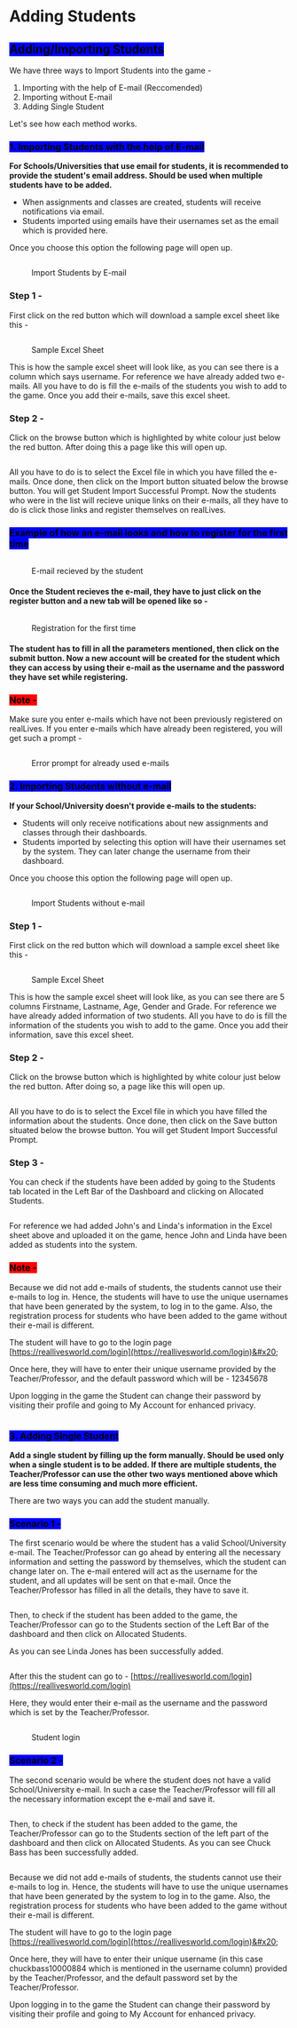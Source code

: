 # Adding Students

## <mark style="background-color:blue;">Adding/Importing Students</mark>

We have three ways to Import Students into the game -

1. Importing with the help of E-mail (Reccomended)
2. Importing without E-mail
3. Adding Single Student&#x20;

Let's see how each method works.



### <mark style="background-color:blue;">1. Importing Students with the help of E-mail</mark>

**For Schools/Universities that use email for students, it is recommended to provide the student's email address. Should be used when multiple students have to be added.**

* When assignments and classes are created, students will receive notifications via email.
* Students imported using emails have their usernames set as the email which is provided here.

Once you choose this option the following page will open up.

<figure><img src="../../.gitbook/assets/Screenshot 2024-02-29 105859.png" alt=""><figcaption><p>Import Students by E-mail</p></figcaption></figure>

### Step 1 -

First click on the red button which will download a sample excel sheet like this -

<figure><img src="../../.gitbook/assets/Screenshot 2024-02-29 105947.png" alt=""><figcaption><p>Sample Excel Sheet</p></figcaption></figure>

This is how the sample excel sheet will look like, as you can see there is a column which says username. For reference we have already added two e-mails. All you have to do is fill the e-mails of the students you wish to add to the game. Once you add their e-mails, save this excel sheet.



### Step 2 -

Click on the browse button which is highlighted by white colour just below the red button. After doing this a page like this will open up.

<figure><img src="../../.gitbook/assets/Screenshot 2024-02-29 110657.png" alt=""><figcaption></figcaption></figure>

All you have to do is to select the Excel file in which you have filled the e-mails. Once done, then click on the Import button situated below the browse button. You will get Student Import Successful Prompt. Now the students who were in the list will recieve unique links on their e-mails, all they have to do is click those links and register themselves on realLives.



### <mark style="background-color:blue;">Example of how an e-mail looks and how to register for the first time</mark>

<figure><img src="../../.gitbook/assets/Screenshot 2024-02-29 112655.png" alt=""><figcaption><p>E-mail recieved by the student</p></figcaption></figure>

#### Once the Student recieves the e-mail, they have to just click on the register button and a new tab will be opened like so -

<figure><img src="../../.gitbook/assets/99.png" alt=""><figcaption><p>Registration for the first time</p></figcaption></figure>

#### The student has to fill in all the parameters mentioned, then click on the submit button. Now a new account will be created for the student which they can access by using their e-mail as the username and the password they have set while registering.



### <mark style="background-color:red;">Note -</mark>&#x20;

Make sure you enter e-mails which have not been previously registered on realLives. If you enter e-mails which have already been registered, you will get such a prompt -&#x20;

<figure><img src="../../.gitbook/assets/Screenshot 2024-02-29 112343.png" alt=""><figcaption><p>Error prompt for already used e-mails</p></figcaption></figure>



### <mark style="background-color:blue;">2. Importing Students without e-mail</mark>

**If your School/University doesn't provide e-mails to the students:**

* Students will only receive notifications about new assignments and classes through their dashboards.
* Students imported by selecting this option will have their usernames set by the system. They can later change the username from their dashboard.

Once you choose this option the following page will open up.

<figure><img src="../../.gitbook/assets/Screenshot 2024-02-29 114334.png" alt=""><figcaption><p>Import Students without e-mail</p></figcaption></figure>



### Step 1 -

First click on the red button which will download a sample excel sheet like this -

<figure><img src="../../.gitbook/assets/Screenshot 2024-02-29 114824.png" alt=""><figcaption><p>Sample Excel Sheet</p></figcaption></figure>

This is how the sample excel sheet will look like, as you can see there are 5 columns Firstname, Lastname, Age, Gender and Grade. For reference we have already added information of two students. All you have to do is fill the information of the students you wish to add to the game. Once you add their information, save this excel sheet.



### Step 2 -

Click on the browse button which is highlighted by white colour just below the red button. After doing so, a page like this will open up.

<figure><img src="../../.gitbook/assets/Screenshot 2024-02-29 115300.png" alt=""><figcaption></figcaption></figure>

All you have to do is to select the Excel file in which you have filled the information about the students. Once done, then click on the Save button situated below the browse button. You will get Student Import Successful Prompt.&#x20;



### Step 3 -

You can check if the students have been added by going to the Students tab located in the Left Bar of the Dashboard and clicking on Allocated Students.

<figure><img src="../../.gitbook/assets/Screenshot 2024-02-29 120102 (1).png" alt=""><figcaption></figcaption></figure>

For reference we had added John's and Linda's information in the Excel sheet above and uploaded it on the game, hence John and Linda have been added as students into the system.

### <mark style="background-color:red;">Note -</mark>

Because we did not add e-mails of students, the students cannot use their e-mails to log in. Hence, the students will have to use the unique usernames that have been generated by the system, to log in to the game. Also, the registration process for students who have been added to the game without their e-mail is different.&#x20;

The student will have to go to the login page [https://reallivesworld.com/login](https://reallivesworld.com/login)&#x20;

Once here, they will have to enter their unique username provided by the Teacher/Professor, and the default password which will be - 12345678

Upon logging in the game the Student can change their password by visiting their profile and going to My Account for enhanced privacy.

<figure><img src="../../.gitbook/assets/Screenshot 2024-02-29 123745 (1).png" alt=""><figcaption></figcaption></figure>



### <mark style="background-color:blue;">3. Adding Single Student</mark>

**Add a single student by filling up the form manually. Should be used only when a single student is to be added. If there are multiple students, the Teacher/Professor can use the other two ways mentioned above which are less time consuming and much more efficient.**

There are two ways you can add the student manually.&#x20;

### <mark style="background-color:blue;">Scenario 1 -</mark>

The first scenario would be where the student has a valid School/University e-mail. The Teacher/Professor can go ahead by entering all the necessary information and setting the password by themselves, which the student can change later on. The e-mail entered will act as the username for the student, and all updates will be sent on that e-mail. Once the Teacher/Professor has filled in all the details, they have to save it.&#x20;

<figure><img src="../../.gitbook/assets/Screenshot 2024-02-29 124602.png" alt=""><figcaption></figcaption></figure>

Then, to check if the student has been added to the game, the Teacher/Professor can go to the Students section of the Left Bar of the dashboard and then click on Allocated Students.

&#x20;As you can see Linda Jones has been successfully added.

<figure><img src="../../.gitbook/assets/Screenshot 2024-02-29 130858.png" alt=""><figcaption></figcaption></figure>

After this the student can go to - [https://reallivesworld.com/login](https://reallivesworld.com/login)

Here, they would enter their e-mail as the username and the password which is set by the Teacher/Professor.

<figure><img src="../../.gitbook/assets/Screenshot 2024-02-29 125926.png" alt=""><figcaption><p>Student login</p></figcaption></figure>



### <mark style="background-color:blue;">Scenario 2 -</mark>

The second scenario would be where the student does not have a valid School/University e-mail. In such a case the Teacher/Professor will fill all the necessary information except the e-mail and save it.&#x20;

<figure><img src="../../.gitbook/assets/Screenshot 2024-02-29 130500.png" alt=""><figcaption></figcaption></figure>

Then, to check if the student has been added to the game, the Teacher/Professor can go to the Students section of the left part of the dashboard and then click on Allocated Students. As you can see Chuck Bass has been successfully added.

<figure><img src="../../.gitbook/assets/Screenshot 2024-02-29 130512.png" alt=""><figcaption></figcaption></figure>

Because we did not add e-mails of students, the students cannot use their e-mails to log in. Hence, the students will have to use the unique usernames that have been generated by the system to log in to the game. Also, the registration process for students who have been added to the game without their e-mail is different.&#x20;

The student will have to go to the login page [https://reallivesworld.com/login](https://reallivesworld.com/login)&#x20;

Once here, they will have to enter their unique username (in this case chuckbass10000884 which is mentioned in the username column) provided by the Teacher/Professor, and the default password set by the Teacher/Professor.

Upon logging in to the game the Student can change their password by visiting their profile and going to My Account for enhanced privacy.

<figure><img src="../../.gitbook/assets/image (10).png" alt=""><figcaption></figcaption></figure>

